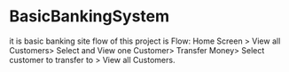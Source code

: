# BasicBankingSystem
it is basic banking site flow of this project is Flow: Home Screen > View all Customers> Select and View  one Customer> Transfer Money> Select customer to transfer  to > View all Customers.
